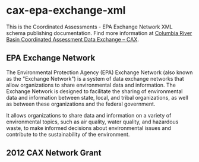 # cax-epa-exchange-xml

This is the Coordinated Assessments - EPA Exchange Network XML schema publishing documentation. Find more information at <a href="https://exchangenetwork.net/data-exchange/columbia-river-basin-coordinated-assessment/">Columbia River Basin Coordinated Assessment Data Exchange – CAX</a>.

## EPA Exchange Network

The Environmental Protection Agency (EPA) Exchange Network (also known as the "Exchange Network") is a system of data exchange networks that allow organizations to share environmental data and information. The Exchange Network is designed to facilitate the sharing of environmental data and information between state, local, and tribal organizations, as well as between these organizations and the federal government. 

It allows organizations to share data and information on a variety of environmental topics, such as air quality, water quality, and hazardous waste, to make informed decisions about environmental issues and contribute to the sustainability of the environment.

## 2012 CAX Network Grant

